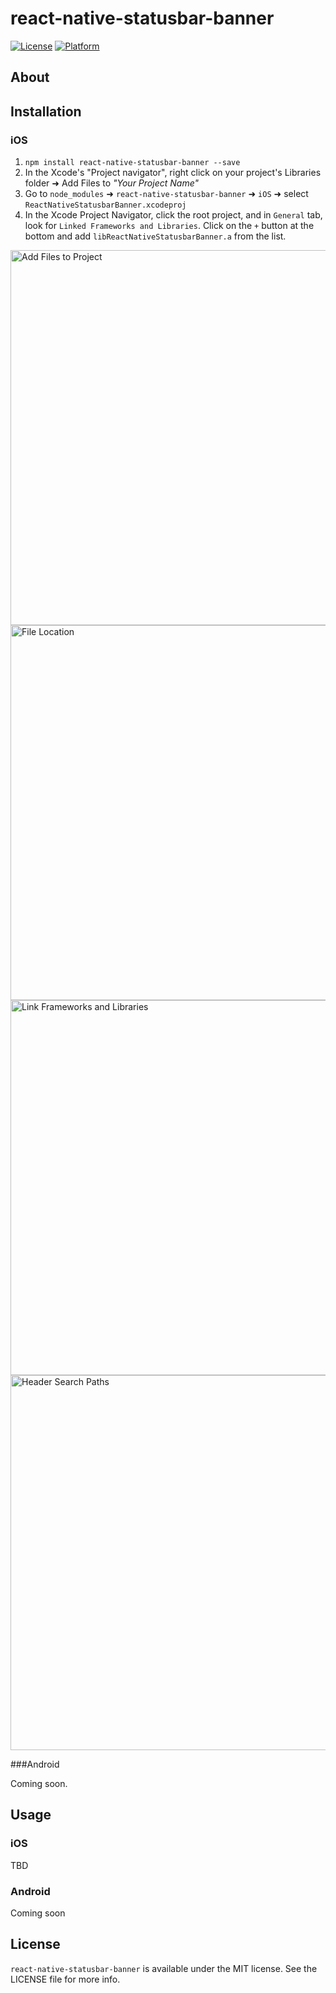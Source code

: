 # react-native-statusbar-banner

[![License](https://img.shields.io/cocoapods/l/ReactNativeAutoUpdater.svg?style=flat)](http://cocoapods.org/pods/ReactNativeAutoUpdater)
[![Platform](https://img.shields.io/cocoapods/p/ReactNativeAutoUpdater.svg?style=flat)](http://cocoapods.org/pods/ReactNativeAutoUpdater)

## About


## Installation

### iOS

1. `npm install react-native-statusbar-banner --save`
2. In the Xcode's "Project navigator", right click on your project's Libraries folder ➜ Add Files to _"Your Project Name"_
3. Go to `node_modules` ➜ `react-native-statusbar-banner` ➜ `iOS` ➜ select `ReactNativeStatusbarBanner.xcodeproj`
4. In the Xcode Project Navigator, click the root project, and in `General` tab, look for `Linked Frameworks and Libraries`. Click on the `+` button at the bottom and add `libReactNativeStatusbarBanner.a` from the list.

<img src="images/1.png" alt="Add Files to Project" width="600" />



<img src="images/2.png" alt="File Location" width="600" />



<img src="images/3.png" alt="Link Frameworks and Libraries" width="600" />



<img src="images/4.png" alt="Header Search Paths" width="600" />

###Android

Coming soon.

## Usage

### iOS

TBD

### Android

Coming soon



## License

`react-native-statusbar-banner` is available under the MIT license. See the LICENSE file for more info.